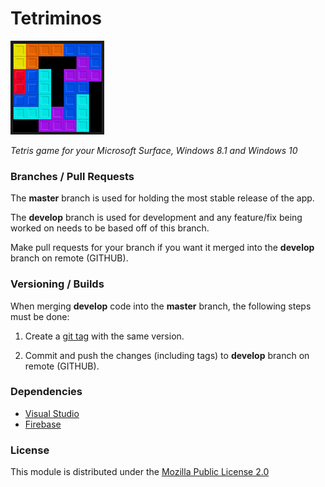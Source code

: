 # Tetriminos

![alt tag](https://raw.githubusercontent.com/fab1o/Tetriminos/master/Logos/150.png)

*Tetris game for your Microsoft Surface, Windows 8.1 and Windows 10*

### Branches / Pull Requests

The **master** branch is used for holding the most stable release of the app.

The **develop** branch is used for development and any feature/fix being worked on needs to be based off of this branch.

Make pull requests for your branch if you want it merged into the **develop** branch on remote (GITHUB).

### Versioning / Builds

When merging **develop** code into the **master** branch, the following steps must be done:

1. Create a [git tag](http://git-scm.com/book/en/v2/Git-Basics-Tagging) with the same version.

2. Commit and push the changes (including tags) to **develop** branch on remote (GITHUB).


### Dependencies

- [Visual Studio](https://www.visualstudio.com/en-us/downloads/download-visual-studio-vs.aspx)
- [Firebase](http://www.firebase.com)

### License

This module is distributed under the [Mozilla Public License 2.0](https://www.mozilla.org/en-US/MPL/2.0/)